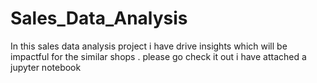 # Sales_Data_Analysis
In this sales data analysis project i have drive insights which will be impactful for the similar shops . please go check it out i have attached a jupyter notebook 
